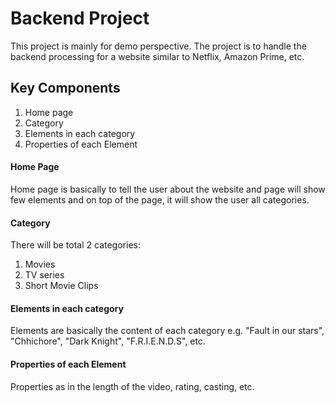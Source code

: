 # Backend Project
This project is mainly for demo perspective. The project is to handle the backend processing for a website similar to Netflix, Amazon Prime, etc.
## Key Components
1. Home page
2. Category
3. Elements in each category
4. Properties of each Element

#### Home Page
Home page is basically to tell the user about the website and page will show few elements and on top of the page, it will show the user all categories.

#### Category
There will be total 2 categories:
1. Movies
2. TV series
3. Short Movie Clips

#### Elements in each category
Elements are basically the content of each category e.g. "Fault in our stars", "Chhichore", "Dark Knight", "F.R.I.E.N.D.S", etc.

#### Properties of each Element
Properties as in the length of the video, rating, casting, etc.
